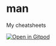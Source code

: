 # man
My cheatsheets


[![Open in Gitpod](https://gitpod.io/button/open-in-gitpod.svg)](https://gitpod.io/#https://github.com/jcarlosv/man)
